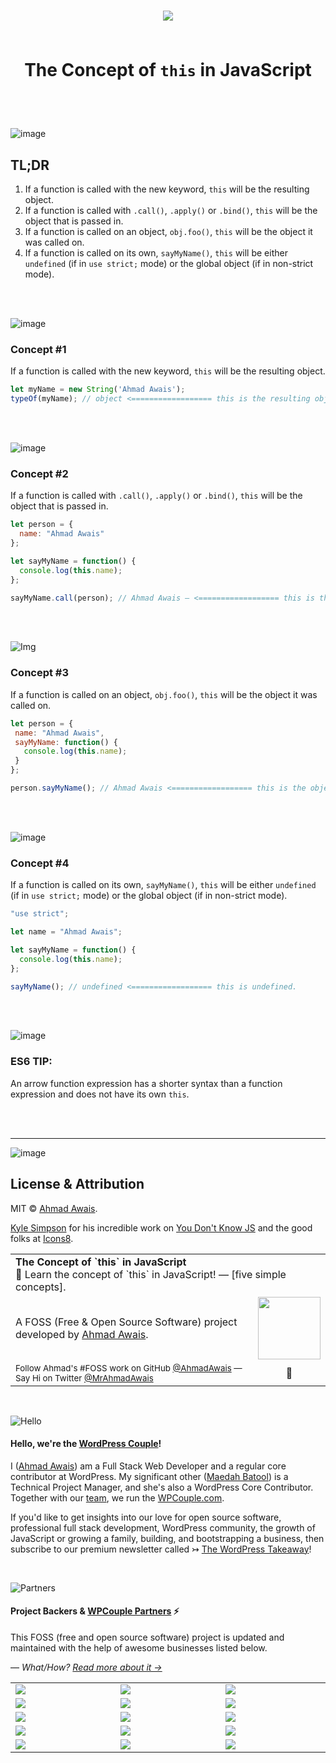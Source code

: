 <h1 align="center">
<img src="https://on.ahmda.ws/ouIP/c">
<br><br>

  The Concept of `this` in JavaScript
</h1>

<br><br>

![image](https://on.ahmda.ws/ou4S/c)

## TL;DR

1. If a function is called with the new keyword, `this` will be the resulting object.
1. If a function is called with `.call()`, `.apply()` or `.bind()`, `this` will be the object that is passed in.
1. If a function is called on an object, `obj.foo()`, `this` will be the object it was called on.
1. If a function is called on its own, `sayMyName()`, `this` will be either `undefined` (if in `use strict;` mode) or the global object (if in non-strict mode).

<br><br>

![image](https://on.ahmda.ws/ouTw/c)

### Concept #1

If a function is called with the new keyword, `this` will be the resulting object.

```js
let myName = new String('Ahmad Awais');
typeOf(myName); // object <================== this is the resulting object.
```
<br><br>

![image](https://on.ahmda.ws/ouBd/c)

### Concept #2

If a function is called with `.call()`, `.apply()` or `.bind()`, `this` will be the object that is passed in.

```js
let person = {
  name: "Ahmad Awais"
};

let sayMyName = function() {
  console.log(this.name);
};

sayMyName.call(person); // Ahmad Awais — <================== this is the object that is passed in i.e. person.
```

<br><br>

![Img](https://on.ahmda.ws/ouNb/c)

### Concept #3

If a function is called on an object, `obj.foo()`, `this` will be the object it was called on.

 ```js
 let person = {
  name: "Ahmad Awais",
  sayMyName: function() {
    console.log(this.name);
  }
};

person.sayMyName(); // Ahmad Awais <================== this is the object on which the functions was called i.e. person.
```

<br><br>

![image](https://on.ahmda.ws/ouRL/c)

### Concept #4

If a function is called on its own, `sayMyName()`, `this` will be either `undefined` (if in `use strict;` mode) or the global object (if in non-strict mode).

```js
"use strict";

let name = "Ahmad Awais";

let sayMyName = function() {
  console.log(this.name);
};

sayMyName(); // undefined <================== this is undefined.
```

<br><br>

![image](https://on.ahmda.ws/ou7U/c)

### ES6 TIP:
An arrow function expression has a shorter syntax than a function expression and does not have its own `this`.

<br><br>

---

![image](https://on.ahmda.ws/ou71/c)

## License & Attribution

MIT © [Ahmad Awais](https://AhmadAwais.com/).

[Kyle Simpson](https://github.com/getify) for his incredible work on [You Don't Know JS](https://github.com/getify/You-Dont-Know-JS) and the good folks at [Icons8](https://icons8.com/).

<table width='100%' align="center">
    <tr>
        <td align='left' width='100%' colspan='2'>
            <strong>The Concept of `this` in JavaScript</strong><br />
            🔰 Learn the concept of `this` in JavaScript! — [five simple concepts].
        </td>
    </tr>
    <tr>
        <td>
            A FOSS (Free & Open Source Software) project developed by <a href='https://github.com/ahmadawais'>Ahmad Awais</a>.
        </td>
        <td align='center'>
            <a href='https://AhmadAwais.com/'>
                <img src='https://i.imgur.com/Asg4d3k.png' width='100' />
            </a>
        </td>
    </tr>
    <tr><td><sup> Follow Ahmad's #FOSS work on GitHub <a href='https://github.com/ahmadawais'>@AhmadAwais</a> —   Say Hi on Twitter <a href="https://twitter.com/mrahmadawais/">@MrAhmadAwais</a></sup></td><td  align='center'>👋</td></tr>
</table>
<br>

![Hello](https://on.ahmda.ws/ouK5/c)

#### **Hello, we're the [WordPress Couple](https://WPCouple.com)**!

I ([Ahmad Awais](https://twitter.com/mrahmadawais/)) am a Full Stack Web Developer and a regular core contributor at WordPress. My significant other ([Maedah Batool](https://twitter.com/MaedahBatool/)) is a Technical Project Manager, and she's also a WordPress Core Contributor. Together with our [team](https://WPCouple.com/team), we run the [WPCouple.com](https://WPCouple.com/).

If you'd like to get insights into our love for open source software, professional full stack development, WordPress community, the growth of JavaScript or growing a family, building, and bootstrapping a business, then subscribe to our premium newsletter called ↣ [The WordPress Takeaway](https://WPTakeaway.club)!


<br>

![Partners](https://on.ahmda.ws/ou6K/c)

#### Project Backers & [WPCouple Partners](https://WPCouple.com/partners) ⚡️

This FOSS (free and open source software) project is updated and maintained with the help of awesome businesses listed below.

— _What/How? [Read more about it →](https://WPCouple.com/partners)_

<table width='100%'>
	<tr>
		<td width='333.33'><a target='_blank' href='https://www.gravityforms.com/?utm_source=WPCouple&utm_medium=Partner'><img src='https://on.ahmda.ws/mtrE/c' /></a></td>
		<td width='333.33'><a target='_blank' href='https://kinsta.com/?utm_source=WPCouple&utm_medium=Partner'><img src='https://on.ahmda.ws/mu5O/c' /></a></td>
		<td width='333.33'><a target='_blank' href='https://wpengine.com/?utm_source=WPCouple&utm_medium=Partner'><img src='https://on.ahmda.ws/mto3/c' /></a></td>
	</tr>
	<tr>
		<td width='333.33'><a target='_blank' href='https://www.sitelock.com/?utm_source=WPCouple&utm_medium=Partner'><img src='https://on.ahmda.ws/mtyZ/c' /></a></td>
		<td width='333.33'><a target='_blank' href='https://wp-rocket.me/?utm_source=WPCouple&utm_medium=Partner'><img src='https://on.ahmda.ws/mtrv/c' /></a></td>
		<td width='333.33'><a target='_blank' href='https://blogvault.net/?utm_source=WPCouple&utm_medium=Partner'><img src='https://on.ahmda.ws/mtph/c' /></a></td>
	</tr>
	<tr>
		<td width='333.33'><a target='_blank' href='https://cridio.com/?utm_source=WPCouple&utm_medium=Partner'><img src='https://on.ahmda.ws/mtmy/c' /></a></td>
		<td width='333.33'><a target='_blank' href='https://wecobble.com/?utm_source=WPCouple&utm_medium=Partner'><img src='https://on.ahmda.ws/mtrW/c' /></a></td>
		<td width='333.33'><a target='_blank' href='https://www.cloudways.com/?utm_source=WPCouple&utm_medium=Partner'><img src='https://on.ahmda.ws/mu0C/c' /></a></td>
	</tr>
	<tr>
		<td width='333.33'><a target='_blank' href='https://www.cozmoslabs.com/?utm_source=WPCouple&utm_medium=Partner'><img src='https://on.ahmda.ws/mu9W/c' /></a></td>
		<td width='333.33'><a target='_blank' href='https://wpgeodirectory.com/?utm_source=WPCouple&utm_medium=Partner'><img src='https://on.ahmda.ws/mtwv/c' /></a></td>
		<td width='333.33'><a target='_blank' href='https://www.wpsecurityauditlog.com/?utm_source=WPCouple&utm_medium=Partner'><img src='https://on.ahmda.ws/mtkh/c' /></a></td>
	</tr>
	<tr>
		<td width='333.33'><a target='_blank' href='https://mythemeshop.com/?utm_source=WPCouple&utm_medium=Partner'><img src='https://on.ahmda.ws/n3ug/c' /></a></td>
		<td width='333.33'><a target='_blank' href='https://www.liquidweb.com/?utm_source=WPCouple&utm_medium=Partner'><img src='https://on.ahmda.ws/mtnt/c' /></a></td>
		<td width='333.33'><a target='_blank' href='https://WPCouple.com/contact?utm_source=WPCouple&utm_medium=Partner'><img src='https://on.ahmda.ws/mu3F/c' /></a></td>
	</tr>
</table>

<br>
